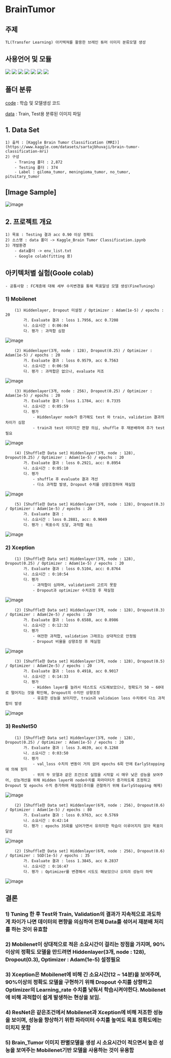 # BrainTumor

## 주제 
    TL(Transfer Learning) 아키텍쳐를 활용한 브레인 튜머 이미지 분류모델 생성

## 사용언어 및 모듈
<a href="https://www.python.org/" target="_blank"><img src="https://img.shields.io/badge/Python-3776AB?style=flat&logo=python&logoColor=white"/></a>
<a href="https://jupyter.org/" target="_blank"><img src="https://img.shields.io/badge/Jupyter-F37626?style=flat&logo=jupyter&logoColor=white"/></a>
<a href="https://www.tensorflow.org/?hl=ko" target="_blank"><img src="https://img.shields.io/badge/Tensorflow-FF6F00?style=flat&logo=tensorflow&logoColor=white"/></a>
<a href="https://keras.io/" target="_blank"><img src="https://img.shields.io/badge/Keras-D00000?style=flat&logo=keras&logoColor=white"/></a>
<a href="https://scikit-learn.org/stable/index.html" target="_blank"><img src="https://img.shields.io/badge/Scikitlearn-F7931E?style=flat&logo=Scikitlearn&logoColor=white"/></a>
<a href="https://numpy.org/" target="_blank"><img src="https://img.shields.io/badge/Numpy-013243?style=flat&logo=numpy&logoColor=white"/></a>
<a href="https://pandas.pydata.org/" target="_blank"><img src="https://img.shields.io/badge/Pandas-150458?style=flat&logo=pandas&logoColor=white"/></a>

## 폴더 분류
[code](https://github.com/Decoyer-71/BrainTumor/tree/master/code) : 학습 및 모델생성 코드

[data](https://github.com/Decoyer-71/BrainTumor/tree/master/data) : Train, Test용 분류된 이미지 파일


## 1. Data Set
    1) 출처 : [Kaggle Brain Tumor Classification (MRI)](https://www.kaggle.com/datasets/sartajbhuvaji/brain-tumor-classification-mri)
    2) 구성
        - Traning 폴더 : 2,872
        - Testing 폴더 : 374
        - Label : giloma_tumor, meningioma_tumor, no_tumor, pituitary_tumor

## [Image Sample]
![image](https://github.com/Decoyer-71/BrainTumor/assets/127948197/b6264b69-bc08-4158-a6e8-7700b8490142)


## 2. 프로젝트 개요
    1) 목표 : Testing 결과 acc 0.90 이상 정확도 
    2) 소스명 : data 폴더 -> Kaggle_Brain Tumor Classification.ipynb
    3) 개발환경 
        - data폴더 -> env_list.txt
        - Google colab(fitting 용)
        
## 아키텍처별 실험(Goole colab)
    - 공통사항 : FC계층에 대해 세부 수치변경을 통해 목표달성 모델 생성(FineTuning)
### 1) Mobilenet 
        (1) Hiddenlayer, Dropout 미설정 / Optimizer : Adam(1e-5) / epochs : 20
            가. Evaluate 결과 : loss 1.7956, acc 0.7208
            나. 소요시간 : 0:06:04
            다. 평가 : 과적합 심함
![image](https://github.com/Decoyer-71/BrainTumor/assets/127948197/f9d138c7-657f-400d-a340-5d00aaf5072c)

        (2) Hiddenlayer(3개, node : 128), Dropout(0.25) / Optimizer : Adam(1e-5) / epochs : 20
            가. Evaluate 결과 : loss 0.9579, acc 0.7563
            나. 소요시간 : 0:06:58
            다. 평가 : 과적합은 없으나, evaluate 저조
![image](https://github.com/Decoyer-71/BrainTumor/assets/127948197/30aae419-c0b0-44c4-9e55-b6d7ac9644d7)

        (3) Hiddenlayer(3개, node : 256), Dropout(0.25) / Optimizer : Adam(1e-5) / epochs : 20
            가. Evaluate 결과 : loss 1.1784, acc: 0.7335
            나. 소요시간 : 0:05:59
            다. 평가 
                - Hiddenlayer node가 증가해도 test 와 train, validation 결과의 차이가 심함
                - train과 test 이미지간 편향 의심, shuffle 후 재분배하여 추가 test필요
![image](https://github.com/Decoyer-71/BrainTumor/assets/127948197/4b664bf6-af9d-4763-b474-365b12760194)

        (4) [Shuffle한 Data set] Hiddenlayer(3개, node : 128), Dropout(0.25) / Optimizer : Adam(1e-5) / epochs : 20
            가. Evaluate 결과 : loss 0.2921, acc: 0.8954
            나. 소요시간 : 0:05:10
            다. 평가 
                - shuffle 후 evaluate 결과 개선
                - 다소 과적합 발생, Dropout 수치를 상향조정하여 재실험       
![image](https://github.com/Decoyer-71/BrainTumor/assets/127948197/dc645b45-4e0e-4248-af71-3d0803acfb67)

        (5) [Shuffle한 Data set] Hiddenlayer(3개, node : 128), Dropout(0.3) / Optimizer : Adam(1e-5) / epochs : 20
            가. Evaluate 결과 : 
            나. 소요시간 : loss 0.2881, acc: 0.9049
            다. 평가 : 목표수치 도달, 과적합 해소
![image](https://github.com/Decoyer-71/BrainTumor/assets/127948197/8cf95a18-87ee-46ba-98c9-f5dc397a9990)


### 2) Xception 
        (1) [Shuffle한 Data set] Hiddenlayer(3개, node : 128), Dropout(0.25) / Optimizer : Adam(1e-5) / epochs : 20
            가. Evaluate 결과 : loss 0.5104, acc: 0.8764
            나. 소요시간 : 0:10:54
            다. 평가 
                - 과적합이 심하며, validation이 고르지 못함
                - Dropout과 optimizer 수치조정 후 재실험
![image](https://github.com/Decoyer-71/BrainTumor/assets/127948197/ce9e773b-692b-4850-ac29-106a49a3deb9)

        (2) [Shuffle한 Data set] Hiddenlayer(3개, node : 128), Dropout(0.3) / Optimizer : Adam(2e-5) / epochs : 20
            가. Evaluate 결과 : loss 0.6588, acc 0.8986
            나. 소요시간 : 0:12:32
            다. 평가 
                - 여전한 과적합, validation 그래프는 상대적으로 안정됨
                - Dropout 비율을 상향조정 후 재실험
![image](https://github.com/Decoyer-71/BrainTumor/assets/127948197/e88fe16e-fd93-4a8a-9854-fe04f9f5facb)

        (3) [Shuffle한 Data set] Hiddenlayer(3개, node : 128), Dropout(0.5) / Optimizer : Adam(2e-5) / epochs : 20
            가. Evaluate 결과 : loss 0.4918, acc 0.9017
            나. 소요시간 : 0:14:33
            다. 평가 
                - Hidden layer를 늘려서 테스트도 시도해보았으나, 정확도가 50 ~ 60대로 떨어지는 것을 확인해, Dropout의 수치만 상향조정
                - 유효한 성능을 보이지만, train과 validaion loss 수치에서 다소 과적합이 발생
![image](https://github.com/Decoyer-71/BrainTumor/assets/127948197/7d301fe7-9556-4c86-a2a4-2cfc648e4e4b)


### 3) ResNet50
        (1) [Shuffle한 Data set] Hiddenlayer(3개, node : 128), Dropout(0.25) / Optimizer : Adam(1e-5) / epochs : 20
            가. Evaluate 결과 : loss 3.4639, acc 0.1268
            나. 소요시간 : 0:03:50
            다. 평가 
                - val_loss 수치의 변동이 거의 없어 epochs 6회 만에 EarlyStopping에 의해 정지
                - 위의 두 모델과 같은 조건으로 실험을 시작할 시 매우 낮은 성능을 보여주어, 성능개선을 위해 Hidden layer와 node수치를 파라미터가 증가하도록 조정하고 Dropout 및 epochs 수치 증가하여 재실험(추이를 관찰하기 위해 EarlyStopping 해제)
![image](https://github.com/Decoyer-71/BrainTumor/assets/127948197/a3a96d6e-8f44-4540-ab33-ddf6ac5242c4)

        (2) [Shuffle한 Data set] Hiddenlayer(6개, node : 256), Dropout(0.6) / Optimizer : Adam(1e-5) / epochs : 80
            가. Evaluate 결과 : loss 0.9763, acc 0.5769
            나. 소요시간 : 0:42:14
            다. 평가 : epochs 35회를 넘어가면서 유의미한 학습이 이루어지지 않아 목표미달성
![image](https://github.com/Decoyer-71/BrainTumor/assets/127948197/4309b060-398f-4b92-be88-9efed61f42ae)

        (2) [Shuffle한 Data set] Hiddenlayer(6개, node : 256), Dropout(0.6) / Optimizer : SGD(1e-5) / epochs : 35
            가. Evaluate 결과 : loss 1.3845, acc 0.2837
            나. 소요시간 : 0:16:47
            다. 평가 : Optimizer를 변경해서 시도도 해보았으나 오히려 성능이 하락
![image](https://github.com/Decoyer-71/BrainTumor/assets/127948197/a41171fc-d140-4af7-ab28-6391f91a00be)


## 결론
### 1) Tuning 한 후 Test와 Train, Validation의 결과가 지속적으로 과도하게 차이가 나면 데이터의 편향을 의심하여 전체 Data를 섞어서 재분배 처리를 하는 것이 유효함
### 2) Mobilenet이 상대적으로 적은 소요시간이 걸리는 장점을 가지며, 90%이상의 정확도 모델을 만드려면 Hiddenlayer(3개, node : 128), Dropout(0.3), Optimizer : Adam(1e-5) 설정필요
### 3) Xception은 Mobilenet에 비해 긴 소요시간(12 ~ 14분)을 보여주며, 90%이상의 정확도 모델을 구현하기 위해 Dropout 수치를 상향하고 Optimizer의 Learning_rate 수치를 낮춰서 학습시켜야한다. Mobilenet에 비해 과적합이 쉽게 발생하는 현상을 보임.
### 4) ResNet은 같은조건에서 Mobilenet과 Xception에 비해 저조한 성능을 보이며, 성능을 향상하기 위한 파라미터 수치를 높여도 목표 정확도에는 미치지 못함
### 5) Brain_Tumor 이미지 판별모델을 생성 시 소요시간이 적으면서 높은 성능을 보여주는 Mobilenet기반 모델을 사용하는 것이 유용함 
    



  
